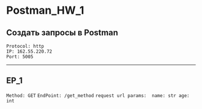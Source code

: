 # Postman_HW_1
## Создать запросы в Postman

`Protocol: http`  
`IP: 162.55.220.72`  
`Port: 5005`
________________

## EP_1
`Method: GET`
`EndPoint: /get_method`
`request url params: 
 name: str
 age: int`
